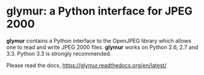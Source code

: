 glymur: a Python interface for JPEG 2000
=========================================

**glymur** contains a Python interface to the OpenJPEG library which
allows one to read and write JPEG 2000 files.  **glymur** works on
Python 2.6, 2.7 and 3.3.  Python 3.3 is strongly
recommended.

Please read the docs, https://glymur.readthedocs.org/en/latest/
